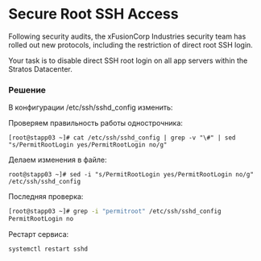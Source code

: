 # Secure Root SSH Access

Following security audits, the xFusionCorp Industries security team has rolled out new protocols, including the restriction of direct root SSH login.

Your task is to disable direct SSH root login on all app servers within the Stratos Datacenter.

### Решение

В конфигурации /etc/ssh/sshd_config изменить:

Проверяем правильность работы однострочника:

`[root@stapp03 ~]# cat /etc/ssh/sshd_config | grep -v "\#" | sed "s/PermitRootLogin yes/PermitRootLogin no/g"`

Делаем изменения в файле:

`root@stapp03 ~]# sed -i "s/PermitRootLogin yes/PermitRootLogin no/g" /etc/ssh/sshd_config`

Последняя проверка:
```bash
[root@stapp03 ~]# grep -i "permitroot" /etc/ssh/sshd_config
PermitRootLogin no
```

Рестарт сервиса:

`systemctl restart sshd`

